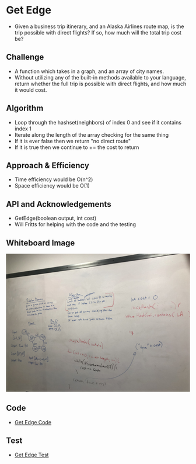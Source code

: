 # Get Edge
- Given a business trip itinerary, and an Alaska Airlines route map, is the trip possible with direct flights? If so, how much will the total trip cost be?

## Challenge
- A function which takes in a graph, and an array of city names. 
- Without utilizing any of the built-in methods available to your language, return whether the full trip is possible with direct flights, and how much it would cost.

## Algorithm
- Loop through the hashset(neighbors) of index 0 and see if it contains index 1
- Iterate along the length of the array checking for the same thing
- If it is ever false then we return "no direct route"
- If it is true then we continue to += the cost to return 

## Approach & Efficiency
- Time efficiency would be O(n^2)
- Space efficiency would be O(1)

## API and Acknowledgements
- GetEdge(boolean output, int cost)
- Will Fritts for helping with the code and the testing

## Whiteboard Image
![](../img/GetEdges.jpeg)

## Code
- [Get Edge Code](../../src/main/java/Java/GetEdge/GetEdge.java)

## Test
- [Get Edge Test](../../src/test/java/Java/GetEdge/GetEdgeTest.java)
